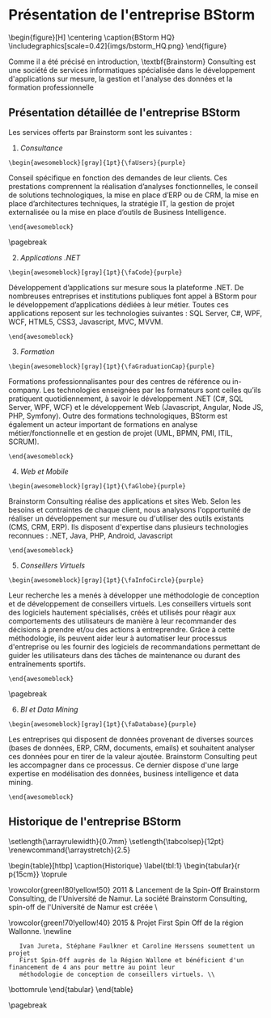 Présentation de l'entreprise BStorm
====================================

\begin{figure}[H]
\centering
\caption{BStorm HQ}
\includegraphics[scale=0.42]{imgs/bstorm_HQ.png}
\end{figure}

Comme il a été précisé en introduction, \textbf{Brainstorm} Consulting est une société de services informatiques spécialisée 
dans le développement d'applications sur mesure, la gestion et l'analyse des données et la formation professionnelle

## Présentation détaillée de l'entreprise BStorm

Les services offerts par Brainstorm sont les suivantes : 

1. _Consultance_

```{=latex}
\begin{awesomeblock}[gray]{1pt}{\faUsers}{purple}   
```
Conseil spécifique en fonction des demandes de leur clients. Ces prestations comprennent la réalisation d’analyses fonctionnelles,
le conseil de solutions technologiques, la mise en place d’ERP ou de CRM, la mise en place d’architectures techniques, 
la stratégie IT, la gestion de projet externalisée ou la mise en place d’outils de Business Intelligence.

```{=latex}
\end{awesomeblock}
```

\pagebreak

2. _Applications .NET_

```{=latex}
\begin{awesomeblock}[gray]{1pt}{\faCode}{purple}   
```

Développement d’applications sur mesure sous la plateforme .NET. De nombreuses entreprises et institutions publiques 
font appel à BStorm pour le développement d’applications dédiées à leur métier. Toutes ces applications reposent sur 
les technologies suivantes : SQL Server, C#, WPF, WCF, HTML5, CSS3, Javascript, MVC, MVVM.

```{=latex}
\end{awesomeblock}
```

3. _Formation_

```{=latex}
\begin{awesomeblock}[gray]{1pt}{\faGraduationCap}{purple}   
```  

Formations professionnalisantes pour des centres de référence ou in-company. Les technologies enseignées par les formateurs 
sont celles qu’ils pratiquent quotidiennement, à savoir le développement .NET (C#, SQL Server, WPF, WCF) et le développement Web 
(Javascript, Angular, Node JS, PHP, Symfony). Outre des formations technologiques, BStorm est également un acteur important de
formations en analyse métier/fonctionnelle et en gestion de projet (UML, BPMN, PMI, ITIL, SCRUM).

```{=latex}
\end{awesomeblock}
````

4. _Web et Mobile_

```{=latex}
\begin{awesomeblock}[gray]{1pt}{\faGlobe}{purple}   
```  

Brainstorm Consulting réalise des applications et sites Web. Selon les besoins et contraintes de chaque client,
nous analysons l'opportunité de réaliser un développement sur mesure ou d'utiliser des outils existants (CMS, CRM, ERP).
Ils disposent d'expertise dans plusieurs technologies reconnues : .NET, Java, PHP, Android, Javascript

```{=latex}
\end{awesomeblock}
```

5. _Conseillers Virtuels_

```{=latex}
\begin{awesomeblock}[gray]{1pt}{\faInfoCircle}{purple}   
```  

Leur recherche les a menés à développer une méthodologie de conception et de développement de conseillers virtuels.
Les conseillers virtuels sont des logiciels hautement spécialisés, créés et utilisés pour réagir aux comportements des
utilisateurs de manière à leur recommander des décisions à prendre et/ou des actions à entreprendre. Grâce à cette
méthodologie, ils peuvent aider leur à automatiser leur processus d'entreprise ou les fournir des logiciels de
recommandations permettant de guider les utilisateurs dans des tâches de maintenance ou durant des entraînements sportifs.

```{=latex}
\end{awesomeblock}
```

\pagebreak

6. _BI et Data Mining_

```{=latex}
\begin{awesomeblock}[gray]{1pt}{\faDatabase}{purple}   
```  

Les entreprises qui disposent de données provenant de diverses sources (bases de données, ERP, CRM, documents, emails) et 
souhaitent analyser ces données pour en tirer de la valeur ajoutée. Brainstorm Consulting peut les accompagner 
dans ce processus. Ce dernier dispose d'une large expertise en modélisation des données, business intelligence et data mining.

```{=latex}
\end{awesomeblock}
```

## Historique de l'entreprise BStorm

\setlength{\arrayrulewidth}{0.7mm}
\setlength{\tabcolsep}{12pt}
\renewcommand{\arraystretch}{2.5}

\begin{table}[htbp]
\caption{Historique}
\label{tbl:1}
\begin{tabular}{r p{15cm}}
\toprule

\rowcolor{green!80!yellow!50}
2011 & Lancement de la Spin-Off Brainstorm Consulting, de l'Université de Namur. La société Brainstorm Consulting, 
       spin-off de l'Université de Namur est créée \\

\rowcolor{green!70!yellow!40}
2015 & Projet First Spin Off de la région Wallonne. \newline
      
       Ivan Jureta, Stéphane Faulkner et Caroline Herssens soumettent un projet 
       First Spin-Off auprès de la Région Wallone et bénéficient d'un financement de 4 ans pour mettre au point leur 
       méthodologie de conception de conseillers virtuels. \\

\bottomrule
\end{tabular}
\end{table}

\pagebreak